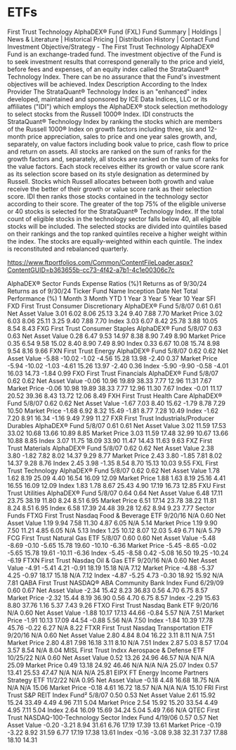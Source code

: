 # ETFs


First Trust Technology AlphaDEX® Fund (FXL)
Fund Summary	|	Holdings	|	News & Literature	|	Historical Pricing	|	Distribution History	|	Contact Fund
Investment Objective/Strategy - The First Trust Technology AlphaDEX® Fund is an exchange-traded fund. The investment objective of the Fund is to seek investment results that correspond generally to the price and yield, before fees and expenses, of an equity index called the StrataQuant® Technology Index.
There can be no assurance that the Fund's investment objectives will be achieved.
Index Description According to the Index Provider
The StrataQuant® Technology Index is an "enhanced" index developed, maintained and sponsored by ICE Data Indices, LLC or its affiliates ("IDI") which employs the AlphaDEX® stock selection methodology to select stocks from the Russell 1000® Index.
IDI constructs the StrataQuant® Technology Index by ranking the stocks which are members of the Russell 1000® Index on growth factors including three, six and 12-month price appreciation, sales to price and one year sales growth, and, separately, on value factors including book value to price, cash flow to price and return on assets. All stocks are ranked on the sum of ranks for the growth factors and, separately, all stocks are ranked on the sum of ranks for the value factors.
Each stock receives either its growth or value score rank as its selection score based on its style designation as determined by Russell. Stocks which Russell allocates between both growth and value receive the better of their growth or value score rank as their selection score.
IDI then ranks those stocks contained in the technology sector according to their score. The greater of the top 75% of the eligible universe or 40 stocks is selected for the StrataQuant® Technology Index.
If the total count of eligible stocks in the technology sector falls below 40, all eligible stocks will be included.
The selected stocks are divided into quintiles based on their rankings and the top ranked quintiles receive a higher weight within the index. The stocks are equally-weighted within each quintile.
The index is reconstituted and rebalanced quarterly.

https://www.ftportfolios.com/Common/ContentFileLoader.aspx?ContentGUID=b363655b-cc73-4f42-a7b1-4c1e00306c7c

AlphaDEX® Sector Funds Expense Ratios (%)1 Returns as of 9/30/24 Returns as of 9/30/24
Ticker Fund Name Inception Date Net Total Performance (%) 1 Month 3 Month YTD 1 Year 3 Year 5 Year 10 Year SFI
FXD First Trust Consumer Discretionary AlphaDEX® Fund 5/8/07 0.61 0.61
Net Asset Value 3.01 6.02 8.06 25.13 3.24 9.40 7.88 7.70
Market Price 3.02 6.03 8.06 25.11 3.25 9.40 7.88 7.70
Index 3.03 6.07 8.42 25.78 3.88 10.05 8.54 8.43
FXG First Trust Consumer Staples AlphaDEX® Fund 5/8/07 0.63 0.63
Net Asset Value 0.28 6.47 9.53 14.97 8.38 8.90 7.49 8.90
Market Price 0.35 6.54 9.58 15.02 8.40 8.90 7.49 8.90
Index 0.33 6.67 10.08 15.74 8.98 9.54 8.16 9.66
FXN First Trust Energy AlphaDEX® Fund 5/8/07 0.62 0.62
Net Asset Value -5.88 -10.02 -1.02 -4.56 15.28 13.98 -2.40 0.37
Market Price -5.94 -10.02 -1.03 -4.61 15.26 13.97 -2.40 0.36
Index -5.90 -9.90 -0.58 -4.01 16.03 14.73 -1.84 0.99
FXO First Trust Financials AlphaDEX® Fund 5/8/07 0.62 0.62
Net Asset Value -0.06 10.96 19.89 38.33 7.77 12.96 11.31 7.67
Market Price -0.06 10.98 19.89 38.33 7.77 12.96 11.30 7.67
Index -0.01 11.17 20.52 39.36 8.43 13.72 12.06 8.49
FXH First Trust Health Care AlphaDEX® Fund 5/8/07 0.62 0.62
Net Asset Value -1.67 7.03 8.40 15.62 -1.79 8.78 7.29 10.50
Market Price -1.68 6.92 8.32 15.49 -1.81 8.77 7.28 10.49
Index -1.62 7.20 8.91 16.34 -1.16 9.49 7.99 11.27
FXR First Trust Industrials/Producer Durables AlphaDEX® Fund 5/8/07 0.61 0.61
Net Asset Value 3.02 11.59 17.53 33.02 10.68 13.66 10.89 8.85
Market Price 3.03 11.59 17.48 32.99 10.67 13.66 10.88 8.85
Index 3.07 11.75 18.09 33.90 11.47 14.43 11.63 9.63
FXZ First Trust Materials AlphaDEX® Fund 5/8/07 0.62 0.62
Net Asset Value 2.38 3.80 -1.82 7.82 8.02 14.37 9.29 8.77
Market Price 2.43 3.80 -1.85 7.81 8.02 14.37 9.28 8.76
Index 2.45 3.98 -1.35 8.54 8.70 15.13 10.03 9.55
FXL First Trust Technology AlphaDEX® Fund 5/8/07 0.62 0.62
Net Asset Value 1.78 1.62 8.19 25.09 4.40 16.54 16.09 12.09
Market Price 1.88 1.63 8.19 25.16 4.41 16.55 16.09 12.09
Index 1.83 1.78 8.67 25.43 4.90 17.19 16.73 12.85
FXU First Trust Utilities AlphaDEX® Fund 5/8/07 0.64 0.64
Net Asset Value 6.48 17.11 23.75 38.19 11.80 8.24 8.51 6.95
Market Price 6.51 17.14 23.78 38.22 11.81 8.24 8.51 6.95
Index 6.58 17.39 24.48 39.28 12.62 8.94 9.23 7.77
Sector Funds
FTXG First Trust Nasdaq Food & Beverage ETF 9/20/16 N/A 0.60
Net Asset Value 1.19 9.94 7.58 11.30 4.87 6.05 N/A 5.14
Market Price 1.19 9.90 7.50 11.21 4.85 6.05 N/A 5.13
Index 1.25 10.12 8.07 12.03 5.49 6.71 N/A 5.79
FCG First Trust Natural Gas ETF 5/8/07 0.60 0.60
Net Asset Value -5.48 -8.69 -0.10 -5.65 15.78 19.60 -10.10 -6.36
Market Price -5.45 -8.65 -0.02 -5.65 15.78 19.61 -10.11 -6.36
Index -5.45 -8.58 0.42 -5.08 16.50 19.25 -10.24 -6.19
FTXN First Trust Nasdaq Oil & Gas ETF 9/20/16 N/A 0.60
Net Asset Value -4.91 -5.41 4.21 -0.91 18.19 15.18 N/A 7.12
Market Price -4.88 -5.37 4.25 -0.97 18.17 15.18 N/A 7.12
Index -4.87 -5.25 4.73 -0.30 18.92 15.92 N/A 7.81
QABA First Trust NASDAQ® ABA Community Bank Index Fund 6/29/09 0.60 0.67
Net Asset Value -2.34 15.42 8.23 36.83 0.56 4.70 6.75 8.57
Market Price -2.32 15.44 8.19 36.90 0.56 4.70 6.75 8.57
Index -2.29 15.63 8.80 37.76 1.16 5.37 7.43 9.26
FTXO First Trust Nasdaq Bank ETF 9/20/16 N/A 0.60
Net Asset Value -1.88 10.17 17.13 44.66 -0.84 5.57 N/A 7.51
Market Price -1.91 10.13 17.09 44.54 -0.88 5.56 N/A 7.50
Index -1.84 10.39 17.78 45.76 -0.22 6.27 N/A 8.22
FTXR First Trust Nasdaq Transportation ETF 9/20/16 N/A 0.60
Net Asset Value 2.80 4.84 8.04 16.22 3.11 8.11 N/A 7.51
Market Price 2.80 4.81 7.98 16.18 3.11 8.10 N/A 7.51
Index 2.87 5.03 8.57 17.04 3.57 8.54 N/A 8.04
MISL First Trust Indxx Aerospace & Defense ETF 10/25/22 N/A 0.60
Net Asset Value 0.52 13.26 24.96 46.57 N/A N/A N/A 25.09
Market Price 0.49 13.18 24.92 46.46 N/A N/A N/A 25.07
Index 0.57 13.41 25.53 47.47 N/A N/A N/A 25.81
EIPX FT Energy Income Partners Strategy ETF 11/2/22 N/A 0.95 Net Asset Value -0.18 4.48 16.68 18.75 N/A N/A N/A 15.06
Market Price -0.18 4.61 16.72 18.57 N/A N/A N/A 15.10
FRI First Trust S&P REIT Index Fund² 5/8/07 0.50 0.53
Net Asset Value 2.61 15.92 15.24 33.49 4.49 4.96 7.11 5.04
Market Price 2.54 15.92 15.20 33.54 4.49 4.95 7.11 5.04
Index 2.64 16.09 15.69 34.24 5.04 5.49 7.66 N/A
QTEC First Trust NASDAQ-100-Technology Sector Index Fund 4/19/06 0.57 0.57
Net Asset Value -0.20 -3.21 8.94 31.61 6.76 17.19 17.39 13.61
Market Price -0.19 -3.22 8.92 31.59 6.77 17.19 17.38 13.61
Index -0.16 -3.08 9.38 32.31 7.37 17.88 18.10 14.31
